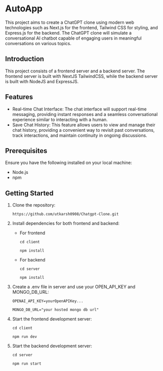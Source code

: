 # AutoApp

This project aims to create a ChatGPT clone using modern web technologies such as Next.js for the frontend, Tailwind CSS for styling, and Express.js for the backend. The ChatGPT clone will simulate a conversational AI chatbot capable of engaging users in meaningful conversations on various topics.

## Introduction

This project consists of a frontend server and a backend server. The frontend server is built with NextJS TailwindCSS, while the backend server is built with NodeJS and ExpressJS.

## Features

- Real-time Chat Interface: The chat interface will support real-time messaging, providing instant responses and a seamless conversational experience similar to interacting with a human.
- Save Chat History: This feature allows users to view and manage their chat history, providing a convenient way to revisit past conversations, track interactions, and maintain continuity in ongoing discussions.

## Prerequisites

Ensure you have the following installed on your local machine:

- Node.js
- npm

## Getting Started

1. Clone the repository:

   `https://github.com/utkarsh0908/Chatgpt-Clone.git`

2. Install dependencies for both frontend and backend:
    - For frontend
  
      `cd client`

      `npm install`
    - For backend

      `cd server`
    
      `npm install`
3. Create a .env file in server and use your OPEN_API_KEY and MONGO_DB_URL:
   
    `OPENAI_API_KEY=yourOpenAPIKey...`
   
    `MONGO_DB_URL="your hosted mongo db url"`  

3. Start the frontend development server:
   
    `cd client`
   
    `npm run dev`
   
4. Start the backend development server:
   
    `cd server`
   
    `npm run start`

